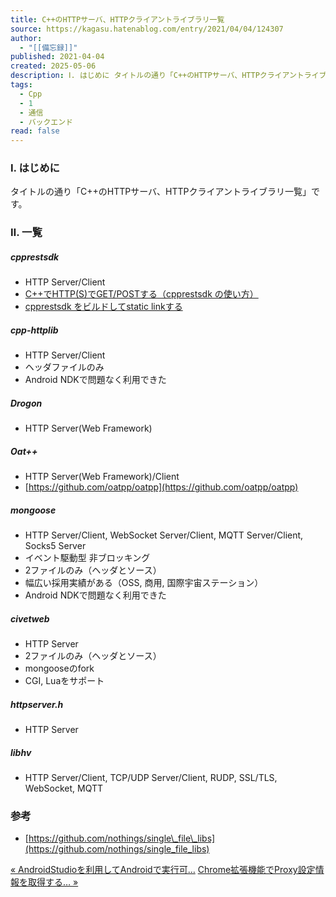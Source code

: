 ```yaml
---
title: C++のHTTPサーバ、HTTPクライアントライブラリ一覧
source: https://kagasu.hatenablog.com/entry/2021/04/04/124307
author:
  - "[[備忘録]]"
published: 2021-04-04
created: 2025-05-06
description: Ⅰ. はじめに タイトルの通り「C++のHTTPサーバ、HTTPクライアントライブラリ一覧」です。 Ⅱ. 一覧 cpprestsdk HTTP Server/Client C++でHTTP(S)でGET/POSTする（cpprestsdk の使い方） cpprestsdk をビルドしてstatic linkする cpp-httplib HTTP Server/Client ヘッダファイルのみ Android NDKで問題なく利用できた Drogon HTTP Server(Web Framework) Oat++ HTTP Server(Web Framework)/Client https:…
tags:
  - Cpp
  - 1
  - 通信
  - バックエンド
read: false
---
```

### Ⅰ. はじめに

タイトルの通り「C++のHTTPサーバ、HTTPクライアントライブラリ一覧」です。

### Ⅱ. 一覧

##### cpprestsdk

- HTTP Server/Client
- [C++でHTTP(S)でGET/POSTする（cpprestsdk の使い方）](https://kagasu.hatenablog.com/entry/2017/10/07/190551)
- [cpprestsdk をビルドしてstatic linkする](https://kagasu.hatenablog.com/entry/2017/10/07/190551)

##### cpp-httplib

- HTTP Server/Client
- ヘッダファイルのみ
- Android NDKで問題なく利用できた

##### Drogon

- HTTP Server(Web Framework)

##### Oat++

- HTTP Server(Web Framework)/Client
- [https://github.com/oatpp/oatpp](https://github.com/oatpp/oatpp)

##### mongoose

- HTTP Server/Client, WebSocket Server/Client, MQTT Server/Client, Socks5 Server
- イベント駆動型 非ブロッキング
- 2ファイルのみ（ヘッダとソース）
- 幅広い採用実績がある（OSS, 商用, 国際宇宙ステーション）
- Android NDKで問題なく利用できた

##### civetweb

- HTTP Server
- 2ファイルのみ（ヘッダとソース）
- mongooseのfork
- CGI, Luaをサポート

##### httpserver.h

- HTTP Server

##### libhv

- HTTP Server/Client, TCP/UDP Server/Client, RUDP, SSL/TLS, WebSocket, MQTT

### 参考

- [https://github.com/nothings/single\_file\_libs](https://github.com/nothings/single_file_libs)

[« AndroidStudioを利用してAndroidで実行可…](https://kagasu.hatenablog.com/entry/2021/04/04/181813) [Chrome拡張機能でProxy設定情報を取得する… »](https://kagasu.hatenablog.com/entry/2021/04/01/140120)